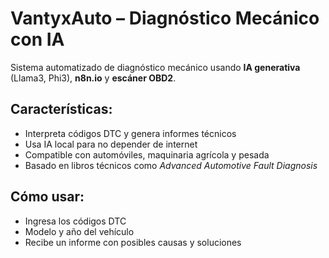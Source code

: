 # VantyxAuto – Diagnóstico Mecánico con IA

Sistema automatizado de diagnóstico mecánico usando **IA generativa** (Llama3, Phi3), **n8n.io** y **escáner OBD2**.

## Características:
- Interpreta códigos DTC y genera informes técnicos
- Usa IA local para no depender de internet
- Compatible con automóviles, maquinaria agrícola y pesada
- Basado en libros técnicos como *Advanced Automotive Fault Diagnosis*

## Cómo usar:
- Ingresa los códigos DTC
- Modelo y año del vehículo
- Recibe un informe con posibles causas y soluciones